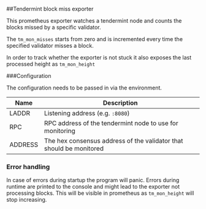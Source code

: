 ##Tendermint block miss exporter

This prometheus exporter watches a tendermint node and counts the blocks missed by a specific validator.

The `tm_mon_misses` starts from zero and is incremented every time the specified validator misses a block.

In order to track whether the exporter is not stuck it also exposes the last processed height as `tm_mon_height`

###Configuration

The configuration needs to be passed in via the environment.

| Name | Description |
|------|-------------|
| LADDR | Listening address (e.g. `:8080`)
| RPC | RPC address of the tendermint node to use for monitoring |
| ADDRESS | The hex consensus address of the validator that should be monitored |

### Error handling

In case of errors during startup the program will panic. Errors during runtime are printed to the console and might
lead to the exporter not processing blocks. This will be visible in prometheus as `tm_mon_height` will stop increasing.
